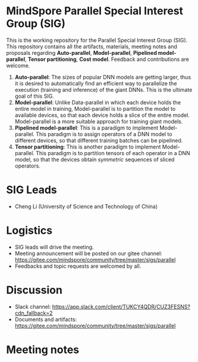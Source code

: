 # MindSpore Parallel Special Interest Group (SIG)

This is the working repository for the Parallel Special Interest Group (SIG). This repository contains all the artifacts, materials, meeting notes and proposals regarding **Auto-parallel**, **Model-parallel**, **Pipelined model-parallel**, **Tensor partitioning**, **Cost model**. Feedback and contributions are welcome.

1. **Auto-parallel**: The sizes of popular DNN models are getting larger, thus it is desired to automatically find an efficient way to parallelize the execution (training and inference) of the giant DNNs. This is the ultimate goal of this SIG.
2. **Model-parallel**: Unlike Data-parallel in which each device holds the entire model in training, Model-parallel is to partition the model to available devices, so that each device holds a slice of the entire model. Model-parallel is a more suitable approach for training giant models.
3. **Pipelined model-parallel**: This is a paradigm to implement Model-parallel. This paradigm is to assign operators of a DNN model to different devices, so that different training batches can be pipelined.
4. **Tensor partitioning**: This is another paradigm to implement Model-parallel. This paradigm is to partition tensors of each operator in a DNN model, so that the devices obtain *symmetric* sequences of sliced operators.

# SIG Leads

* Cheng Li (University of Science and Technology of China)

# Logistics

* SIG leads will drive the meeting.
* Meeting announcement will be posted on our gitee channel: https://gitee.com/mindspore/community/tree/master/sigs/parallel
* Feedbacks and topic requests are welcomed by all.

# Discussion

* Slack channel: https://app.slack.com/client/TUKCY4QDR/CUZ3FESNS?cdn_fallback=2
* Documents and artifacts: https://gitee.com/mindspore/community/tree/master/sigs/parallel

# Meeting notes

